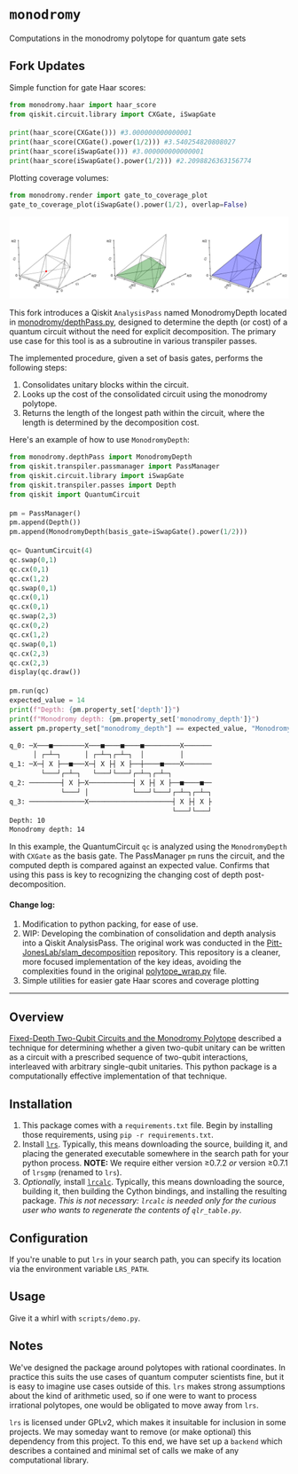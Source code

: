 # `monodromy`

Computations in the monodromy polytope for quantum gate sets

## Fork Updates

Simple function for gate Haar scores:

```python
from monodromy.haar import haar_score
from qiskit.circuit.library import CXGate, iSwapGate

print(haar_score(CXGate())) #3.000000000000001
print(haar_score(CXGate().power(1/2))) #3.540254820808027
print(haar_score(iSwapGate())) #3.000000000000001
print(haar_score(iSwapGate().power(1/2))) #2.2098826363156774
```

Plotting coverage volumes:

```python
from monodromy.render import gate_to_coverage_plot
gate_to_coverage_plot(iSwapGate().power(1/2), overlap=False)
```

![Alt text](images/image.png)

This fork introduces a Qiskit `AnalysisPass` named MonodromyDepth located in [monodromy/depthPass.py](monodromy/depthPass.py), designed to determine the depth (or cost) of a quantum circuit without the need for explicit decomposition. The primary use case for this tool is as a subroutine in various transpiler passes.

The implemented procedure, given a set of basis gates, performs the following steps:

1. Consolidates unitary blocks within the circuit.
2. Looks up the cost of the consolidated circuit using the monodromy polytope.
3. Returns the length of the longest path within the circuit, where the length is determined by the decomposition cost.

Here's an example of how to use `MonodromyDepth`:

```python
from monodromy.depthPass import MonodromyDepth
from qiskit.transpiler.passmanager import PassManager
from qiskit.circuit.library import iSwapGate
from qiskit.transpiler.passes import Depth
from qiskit import QuantumCircuit

pm = PassManager()
pm.append(Depth())
pm.append(MonodromyDepth(basis_gate=iSwapGate().power(1/2)))

qc= QuantumCircuit(4)
qc.swap(0,1)
qc.cx(0,1)
qc.cx(1,2)
qc.swap(0,1)
qc.cx(0,1)
qc.cx(0,1)
qc.swap(2,3)
qc.cx(0,2)
qc.cx(1,2)
qc.swap(0,1)
qc.cx(2,3)
qc.cx(2,3)
display(qc.draw())

pm.run(qc)
expected_value = 14
print(f"Depth: {pm.property_set['depth']}")
print(f"Monodromy depth: {pm.property_set['monodromy_depth']}")
assert pm.property_set["monodromy_depth"] == expected_value, "Monodromy depth not calculated correctly!"
```

```bash
q_0: ─X───■────────X───■────■────■─────────X───────
      │ ┌─┴─┐      │ ┌─┴─┐┌─┴─┐  │         │
q_1: ─X─┤ X ├──■───X─┤ X ├┤ X ├──┼────■────X───────
        └───┘┌─┴─┐   └───┘└───┘┌─┴─┐┌─┴─┐
q_2: ────────┤ X ├─X───────────┤ X ├┤ X ├──■────■──
             └───┘ │           └───┘└───┘┌─┴─┐┌─┴─┐
q_3: ──────────────X─────────────────────┤ X ├┤ X ├
                                         └───┘└───┘
Depth: 10
Monodromy depth: 14
```

In this example, the QuantumCircuit `qc` is analyzed using the `MonodromyDepth` with `CXGate` as the basis gate. The PassManager `pm` runs the circuit, and the computed depth is compared against an expected value. Confirms that using this pass is key to recognizing the changing cost of depth post-decomposition.

#### Change log:

1. Modification to python packing, for ease of use.
2. WIP: Developing the combination of consolidation and depth analysis into a Qiskit AnalysisPass.
   The original work was conducted in the [Pitt-JonesLab/slam_decomposition](https://github.com/Pitt-JonesLab/slam_decomposition) repository. This repository is a cleaner, more focused implementation of the key ideas, avoiding the complexities found in the original [polytope_wrap.py](https://github.com/Pitt-JonesLab/slam_decomposition/blob/main/src/slam/utils/polytopes/polytope_wrap.py) file.
3. Simple utilities for easier gate Haar scores and coverage plotting

---

## Overview

[Fixed-Depth Two-Qubit Circuits and the Monodromy Polytope](https://arxiv.org/abs/1904.10541) described a technique for determining whether a given two-qubit unitary can be written as a circuit with a prescribed sequence of two-qubit interactions, interleaved with arbitrary single-qubit unitaries.
This python package is a computationally effective implementation of that technique.

## Installation

1. This package comes with a `requirements.txt` file.
   Begin by installing those requirements, using `pip -r requirements.txt`.
2. Install [`lrs`](http://cgm.cs.mcgill.ca/~avis/C/lrs.html).
   Typically, this means downloading the source, building it, and placing the generated executable somewhere in the search path for your python process.
   **NOTE:** We require either version ≥0.7.2 _or_ version ≥0.7.1 of `lrsgmp` (renamed to `lrs`).
3. _Optionally,_ install [`lrcalc`](https://sites.math.rutgers.edu/~asbuch/lrcalc/). Typically, this means downloading the source, building it, then building the Cython bindings, and installing the resulting package. _This is not necessary: `lrcalc` is needed only for the curious user who wants to regenerate the contents of `qlr_table.py`._

## Configuration

If you're unable to put `lrs` in your search path, you can specify its location via the environment variable `LRS_PATH`.

## Usage

Give it a whirl with `scripts/demo.py`.

## Notes

We've designed the package around polytopes with rational coordinates.
In practice this suits the use cases of quantum computer scientists fine, but it is easy to imagine use cases outside of this.
`lrs` makes strong assumptions about the kind of arithmetic used, so if one were to want to process irrational polytopes, one would be obligated to move away from `lrs`.

`lrs` is licensed under GPLv2, which makes it insuitable for inclusion in some projects.
We may someday want to remove (or make optional) this dependency from this project.
To this end, we have set up a `backend` which describes a contained and minimal set of calls we make of any computational library.
